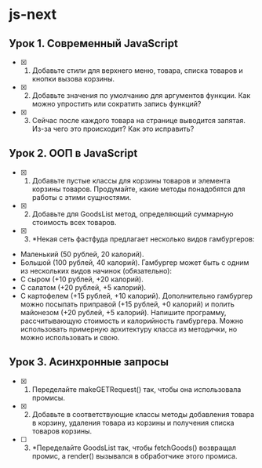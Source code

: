 # js-next

## Урок 1. Современный JavaScript
- [X] 1. Добавьте стили для верхнего меню, товара, списка товаров и кнопки вызова корзины.
- [X] 2. Добавьте значения по умолчанию для аргументов функции. Как можно упростить или сократить запись функций?
- [X] 3. Сейчас после каждого товара на странице выводится запятая. Из-за чего это происходит? Как это исправить?

## Урок 2. ООП в JavaScript
- [X] 1. Добавьте пустые классы для корзины товаров и элемента корзины товаров. Продумайте, какие методы понадобятся для работы с этими сущностями.
- [X] 2. Добавьте для GoodsList метод, определяющий суммарную стоимость всех товаров.
- [X] 3. *Некая сеть фастфуда предлагает несколько видов гамбургеров:
- Маленький (50 рублей, 20 калорий).
- Большой (100 рублей, 40 калорий).
Гамбургер может быть с одним из нескольких видов начинок (обязательно):
- С сыром (+10 рублей, +20 калорий).
- С салатом (+20 рублей, +5 калорий).
- С картофелем (+15 рублей, +10 калорий).
Дополнительно гамбургер можно посыпать приправой (+15 рублей, +0 калорий) и полить майонезом (+20 рублей, +5 калорий).
Напишите программу, рассчитывающую стоимость и калорийность гамбургера. Можно использовать примерную архитектуру класса из методички, но можно использовать и свою.

## Урок 3. Асинхронные запросы
- [X] 1. Переделайте makeGETRequest() так, чтобы она использовала промисы.
- [X] 2. Добавьте в соответствующие классы методы добавления товара в корзину, удаления товара из корзины и получения списка товаров корзины.
- [ ] 3. *Переделайте GoodsList так, чтобы fetchGoods() возвращал промис, а render() вызывался в обработчике этого промиса.